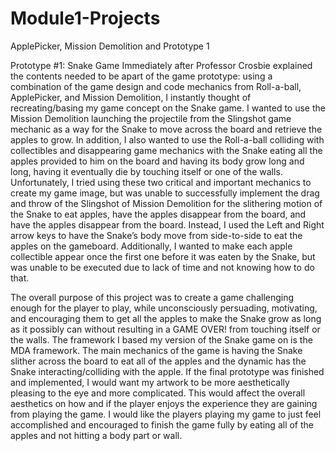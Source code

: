 # Module1-Projects
 ApplePicker, Mission Demolition and Prototype 1

Prototype #1: Snake Game
Immediately after Professor Crosbie explained the contents needed to be apart of the game prototype: using a combination of the game design and code mechanics from Roll-a-ball, ApplePicker, and Mission Demolition, I instantly thought of recreating/basing my game concept on the Snake game. I wanted to use the Mission Demolition launching the projectile from the Slingshot game mechanic as a way for the Snake to move across the board and retrieve the apples to grow. In addition, I also wanted to use the Roll-a-ball colliding with collectibles and disappearing game mechanics with the Snake eating all the apples provided to him on the board and having its body grow long and long, having it eventually die by touching itself or one of the walls. Unfortunately, I tried using these two critical and important mechanics to create my game image, but was unable to successfully implement the drag and throw of the Slingshot of Mission Demolition for the slithering motion of the Snake to eat apples, have the apples disappear from the board, and have the apples disappear from the board. Instead, I used the Left and Right arrow keys to have the Snake’s body move from side-to-side to eat the apples on the gameboard. Additionally, I wanted to make each apple collectible appear once the first one before it was eaten by the Snake, but was unable to be executed due to lack of time and not knowing how to do that. 

The overall purpose of this project was to create a game challenging enough for the player to play, while unconsciously persuading, motivating, and encouraging them to get all the apples to make the Snake grow as long as it possibly can without resulting in a GAME OVER! from touching itself or the walls. The framework I based my version of the Snake game on is the MDA framework. The main mechanics of the game is having the Snake slither across the board to eat all of the apples and the dynamic has the Snake interacting/colliding with the apple. If the final prototype was finished and implemented, I would want my artwork to be more aesthetically pleasing to the eye and more complicated. This would affect the overall aesthetics on how and if the player enjoys the experience they are gaining from playing the game. I would like the players playing my game to just feel accomplished and encouraged to finish the game fully by eating all of the apples and not hitting a body part or wall.

